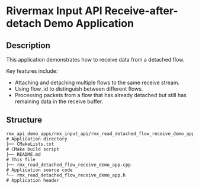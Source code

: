 # Rivermax Input API Receive-after-detach Demo Application

## Description

This application demonstrates how to receive data from a detached flow.

Key features include:
 * Attaching and detaching multiple flows to the same receive stream.
 * Using flow\_id to distinguish between different flows.
 * Processing packets from a flow that has already detached but still has
   remaining data in the receive buffer.

## Structure

```
rmx_api_demo_apps/rmx_input_api/rmx_read_detached_flow_receive_demo_app  # Application directory
├── CMakeLists.txt                                                       # CMake build script
├── README.md                                                            # This file
├── rmx_read_detached_flow_receive_demo_app.cpp                          # Application source code
└── rmx_read_detached_flow_receive_demo_app.h                            # Application header
```
